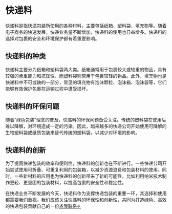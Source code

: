 # 快递料

快递料是指快递包装所使用的各种材料，主要包括纸箱、塑料袋、填充物等。随着电子商务的快速发展，快递业务量不断增加，快递料的使用也日益增多。快递料的选择对包裹的安全和环境保护都有着重要影响。

## 快递料的种类

快递料主要分为纸箱和塑料袋两大类。纸箱通常用于包裹较大或较重的物品，具有较强的承重能力和抗压性，而塑料袋则常用于包裹较轻的物品。此外，填充物也是快递料中不可或缺的一部分，常见的填充物有泡沫颗粒、泡沫箱、泡沫袋等，它们能够有效保护包裹在运输过程中遭受损坏。

## 快递料的环保问题

随着“绿色包装”理念的普及，快递料的环保问题备受关注。传统的塑料袋在使用后难以降解，对环境造成一定的污染。因此，越来越多的快递公司开始使用可降解的生物塑料袋或纸质包装来替代传统的塑料袋，以减少对环境的影响。

## 快递料的创新

为了提高快递包装的效率和便利性，快递料的创新也在不断进行。一些快递公司开始尝试使用可折叠、可重复利用的包装箱，以减少资源浪费和包装材料的使用。同时，一些新材料的应用也为快递料的创新带来了新的可能性，比如利用纳米技术制作更轻、更坚固的包装材料，以提高包裹的安全性和稳定性。

在快递业务不断发展的今天，快递料作为支撑快递包装的重要一环，其选择和使用都需要我们重视。我们应该关注快递料的环保性和创新性，共同为打造绿色、高效的快递包装贡献自己的一份[点我联系✈](https://www.k02.cc)
